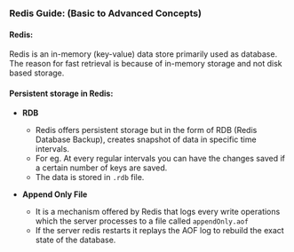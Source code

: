 ### Redis Guide: (Basic to Advanced Concepts) ###

#### Redis: ####
Redis is an in-memory (key-value) data store primarily used as database. The reason for fast retrieval is because of in-memory storage and not disk based storage.


#### Persistent storage in Redis: ####

- **RDB**
    - Redis offers persistent storage but in the form of RDB (Redis Database Backup), creates snapshot of data in specific time intervals.
    - For eg. At every regular intervals you can have the changes saved if a certain number of keys are saved.
    - The data is stored in `.rdb` file.

- **Append Only File**
    - It is a mechanism offered by Redis that logs every write operations which the server processes to a file called `appendOnly.aof`
    - If the server redis restarts it replays the AOF log to rebuild the exact state of the database.





